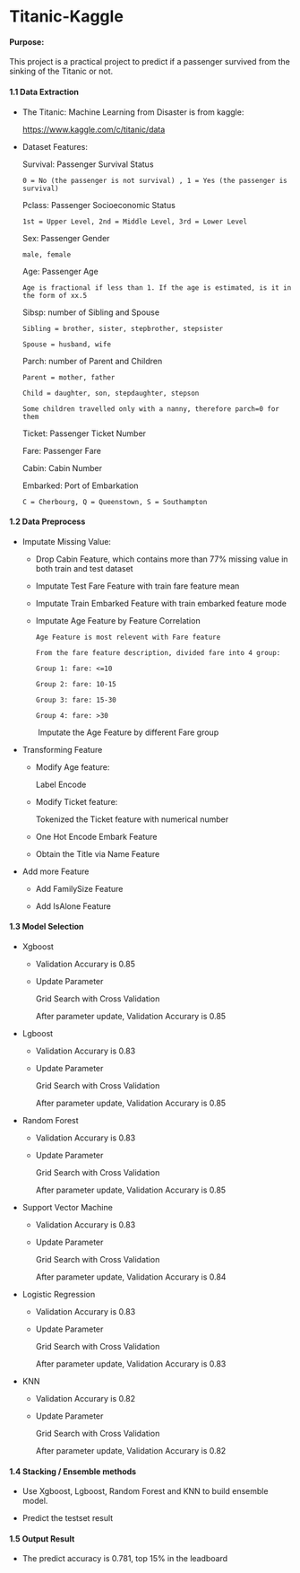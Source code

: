 # Titanic-Kaggle

#### Purpose:

This project is a practical project to predict if a passenger survived from the sinking of the Titanic or not. 

#### 1.1 Data Extraction
    
   * The Titanic: Machine Learning from Disaster is from kaggle:
   
        https://www.kaggle.com/c/titanic/data
        
   * Dataset Features:
   
        Survival: Passenger Survival Status
        
         0 = No (the passenger is not survival) , 1 = Yes (the passenger is survival)
        
        Pclass: Passenger Socioeconomic Status
        
         1st = Upper Level, 2nd = Middle Level, 3rd = Lower Level
        
        Sex: Passenger Gender
        
         male, female
        
        Age: Passenger Age
        
         Age is fractional if less than 1. If the age is estimated, is it in the form of xx.5
         
        Sibsp: number of Sibling and Spouse
        
         Sibling = brother, sister, stepbrother, stepsister
        
         Spouse = husband, wife

        Parch: number of Parent and Children
        
         Parent = mother, father
        
         Child = daughter, son, stepdaughter, stepson
         
         Some children travelled only with a nanny, therefore parch=0 for them
        
        Ticket: Passenger Ticket Number
        
        Fare: Passenger Fare
        
        Cabin: Cabin Number
        
        Embarked: Port of Embarkation
        
         C = Cherbourg, Q = Queenstown, S = Southampton
        
        
#### 1.2 Data Preprocess

   * Imputate Missing Value:
        
        * Drop Cabin Feature, which contains more than 77% missing value in both train and test dataset
        
        * Imputate Test Fare Feature with train fare feature mean
        
        * Imputate Train Embarked Feature with train embarked feature mode
        
        * Imputate Age Feature by Feature Correlation
        
              Age Feature is most relevent with Fare feature 
            
              From the fare feature description, divided fare into 4 group:

              Group 1: fare: <=10
            
              Group 2: fare: 10-15
            
              Group 3: fare: 15-30
            
              Group 4: fare: >30
              
              Imputate the Age Feature by different Fare group
   
   * Transforming Feature
   
        * Modify Age feature:
            
            Label Encode
   
        * Modify Ticket feature:
   
            Tokenized the Ticket feature with numerical number
    
        * One Hot Encode Embark Feature
        
        * Obtain the Title via Name Feature
        
   * Add more Feature
        
        * Add FamilySize Feature
        
        * Add IsAlone Feature
  
#### 1.3 Model Selection

   * Xgboost
   
        * Validation Accurary is 0.85
        
        * Update Parameter
        
            Grid Search with Cross Validation
            
            After parameter update, Validation Accurary is 0.85 
    
   * Lgboost
   
        * Validation Accurary is 0.83
        
        * Update Parameter
        
            Grid Search with Cross Validation
            
            After parameter update, Validation Accurary is 0.85
   
   * Random Forest
   
        * Validation Accurary is 0.83
        
        * Update Parameter
        
            Grid Search with Cross Validation
            
            After parameter update, Validation Accurary is 0.85
   
   * Support Vector Machine
        
        * Validation Accurary is 0.83
        
        * Update Parameter
        
            Grid Search with Cross Validation
            
            After parameter update, Validation Accurary is 0.84
        
   * Logistic Regression
   
        * Validation Accurary is 0.83
       
        * Update Parameter
        
            Grid Search with Cross Validation
            
            After parameter update, Validation Accurary is 0.83
   
   * KNN
        
        * Validation Accurary is 0.82
        
        * Update Parameter
        
            Grid Search with Cross Validation
            
            After parameter update, Validation Accurary is 0.82
   
   
#### 1.4 Stacking / Ensemble methods
   
   * Use Xgboost, Lgboost, Random Forest and KNN to build ensemble model.
   
   * Predict the testset result
   
#### 1.5 Output Result

   * The predict accuracy is 0.781, top 15% in the leadboard
